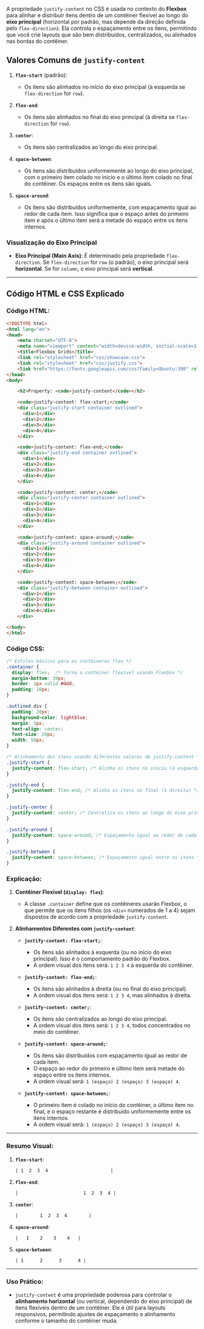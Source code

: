 A propriedade `justify-content` no CSS é usada no contexto do **Flexbox** para alinhar e distribuir itens dentro de um contêiner flexível ao longo do **eixo principal** (horizontal por padrão, mas depende da direção definida pelo `flex-direction`). Ela controla o espaçamento entre os itens, permitindo que você crie layouts que são bem distribuídos, centralizados, ou alinhados nas bordas do contêiner.

## Valores Comuns de `justify-content`

1. **`flex-start`** (padrão):
   - Os itens são alinhados no início do eixo principal (à esquerda se `flex-direction` for `row`).
   
2. **`flex-end`**:
   - Os itens são alinhados no final do eixo principal (à direita se `flex-direction` for `row`).
   
3. **`center`**:
   - Os itens são centralizados ao longo do eixo principal.
   
4. **`space-between`**:
   - Os itens são distribuídos uniformemente ao longo do eixo principal, com o primeiro item colado no início e o último item colado no final do contêiner. Os espaços entre os itens são iguais.
   
5. **`space-around`**:
   - Os itens são distribuídos uniformemente, com espaçamento igual ao redor de cada item. Isso significa que o espaço antes do primeiro item e após o último item será a metade do espaço entre os itens internos.

### Visualização do Eixo Principal

- **Eixo Principal (Main Axis)**: É determinado pela propriedade `flex-direction`. Se `flex-direction` for `row` (o padrão), o eixo principal será **horizontal**. Se for `column`, o eixo principal será **vertical**.

---

## Código HTML e CSS Explicado

### Código HTML:

```html
<!DOCTYPE html>
<html lang="en">
<head>
    <meta charset="UTF-8">
    <meta name="viewport" content="width=device-width, initial-scale=1.0">
    <title>Flexbox Grids</title>
    <link rel="stylesheet" href="css/showcase.css">
    <link rel="stylesheet" href="css/justify.css">
    <link href="https://fonts.googleapis.com/css?family=Ubuntu:300" rel="stylesheet">
</head>
<body>

    <h2>Property: <code>justify-content</code></h2>

    <code>justify-content: flex-start;</code>
    <div class="justify-start container outlined">
      <div>1</div>
      <div>2</div>
      <div>3</div>
      <div>4</div>
    </div>

    <code>justify-content: flex-end;</code>
    <div class="justify-end container outlined">
      <div>1</div>
      <div>2</div>
      <div>3</div>
      <div>4</div>
    </div>

    <code>justify-content: center;</code>
    <div class="justify-center container outlined">
      <div>1</div>
      <div>2</div>
      <div>3</div>
      <div>4</div>
    </div>

    <code>justify-content: space-around;</code>
    <div class="justify-around container outlined">
      <div>1</div>
      <div>2</div>
      <div>3</div>
      <div>4</div>
    </div>

    <code>justify-content: space-between;</code>
    <div class="justify-between container outlined">
      <div>1</div>
      <div>2</div>
      <div>3</div>
      <div>4</div>
    </div>

</body>
</html>
```

### Código CSS:

```css
/* Estilos básicos para os contêineres flex */
.container {
  display: flex;  /* Torna o contêiner flexível usando Flexbox */
  margin-bottom: 30px;
  border: 1px solid #ddd;
  padding: 10px;
}

.outlined div {
  padding: 20px;
  background-color: lightblue;
  margin: 5px;
  text-align: center;
  font-size: 20px;
  width: 50px;
}

/* Alinhamento dos itens usando diferentes valores de justify-content */
.justify-start {
  justify-content: flex-start; /* Alinha os itens no início (à esquerda) */
}

.justify-end {
  justify-content: flex-end; /* Alinha os itens no final (à direita) */
}

.justify-center {
  justify-content: center; /* Centraliza os itens ao longo do eixo principal */
}

.justify-around {
  justify-content: space-around; /* Espaçamento igual ao redor de cada item */
}

.justify-between {
  justify-content: space-between; /* Espaçamento igual entre os itens */
}
```

### Explicação:

1. **Contêiner Flexível (`display: flex`)**:
   - A classe `.container` define que os contêineres usarão Flexbox, o que permite que os itens filhos (os `<div>` numerados de 1 a 4) sejam dispostos de acordo com a propriedade `justify-content`.

2. **Alinhamentos Diferentes com `justify-content`**:

   - **`justify-content: flex-start;`**:
     - Os itens são alinhados à esquerda (ou no início do eixo principal). Isso é o comportamento padrão do Flexbox.
     - A ordem visual dos itens será: `1 2 3 4` à esquerda do contêiner.

   - **`justify-content: flex-end;`**:
     - Os itens são alinhados à direita (ou no final do eixo principal).
     - A ordem visual dos itens será: `1 2 3 4`, mas alinhados à direita.

   - **`justify-content: center;`**:
     - Os itens são centralizados ao longo do eixo principal.
     - A ordem visual dos itens será: `1 2 3 4`, todos concentrados no meio do contêiner.

   - **`justify-content: space-around;`**:
     - Os itens são distribuídos com espaçamento igual ao redor de cada item.
     - O espaço ao redor do primeiro e último item será metade do espaço entre os itens internos.
     - A ordem visual será: `1 (espaço) 2 (espaço) 3 (espaço) 4`.

   - **`justify-content: space-between;`**:
     - O primeiro item é colado no início do contêiner, o último item no final, e o espaço restante é distribuído uniformemente entre os itens internos.
     - A ordem visual será: `1 (espaço) 2 (espaço) 3 (espaço) 4`.

---

### Resumo Visual:

1. **`flex-start`**: 
   ```
   | 1  2  3  4                       |
   ```

2. **`flex-end`**: 
   ```
   |                        1  2  3  4 |
   ```

3. **`center`**: 
   ```
   |        1  2  3  4        |
   ```

4. **`space-around`**:
   ```
   |   1    2    3    4   |
   ```

5. **`space-between`**:
   ```
   | 1      2      3      4 |
   ```

---

### Uso Prático:

- `justify-content` é uma propriedade poderosa para controlar o **alinhamento horizontal** (ou vertical, dependendo do eixo principal) de itens flexíveis dentro de um contêiner. Ele é útil para layouts responsivos, permitindo ajustes de espaçamento e alinhamento conforme o tamanho do contêiner muda.